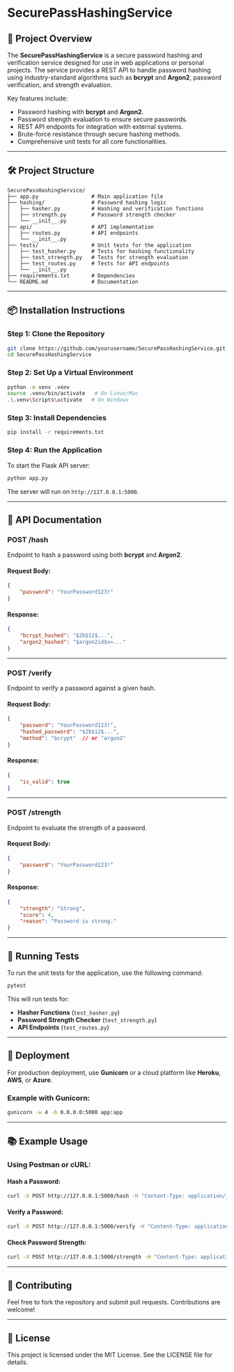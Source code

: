  # SecurePassHashingService

## 📖 **Project Overview**
The **SecurePassHashingService** is a secure password hashing and verification service designed for use in web applications or personal projects. The service provides a REST API to handle password hashing using industry-standard algorithms such as **bcrypt** and **Argon2**, password verification, and strength evaluation.

Key features include:
- Password hashing with **bcrypt** and **Argon2**.
- Password strength evaluation to ensure secure passwords.
- REST API endpoints for integration with external systems.
- Brute-force resistance through secure hashing methods.
- Comprehensive unit tests for all core functionalities.

---

## 🛠️ **Project Structure**
```
SecurePassHashingService/
├── app.py                 # Main application file
├── hashing/               # Password hashing logic
│   ├── hasher.py          # Hashing and verification functions
│   ├── strength.py        # Password strength checker
│   └── __init__.py
├── api/                   # API implementation
│   ├── routes.py          # API endpoints
│   └── __init__.py
├── tests/                 # Unit tests for the application
│   ├── test_hasher.py     # Tests for hashing functionality
│   ├── test_strength.py   # Tests for strength evaluation
│   ├── test_routes.py     # Tests for API endpoints
│   └── __init__.py
├── requirements.txt       # Dependencies
└── README.md              # Documentation
```

---

## 📦 **Installation Instructions**

### **Step 1: Clone the Repository**
```bash
git clone https://github.com/yourusername/SecurePassHashingService.git
cd SecurePassHashingService
```

### **Step 2: Set Up a Virtual Environment**
```bash
python -m venv .venv
source .venv/bin/activate   # On Linux/Mac
.\.venv\Scripts\activate   # On Windows
```

### **Step 3: Install Dependencies**
```bash
pip install -r requirements.txt
```

### **Step 4: Run the Application**
To start the Flask API server:
```bash
python app.py
```
The server will run on `http://127.0.0.1:5000`.

---

## 🔗 **API Documentation**

### **POST /hash**
Endpoint to hash a password using both **bcrypt** and **Argon2**.

#### Request Body:
```json
{
    "password": "YourPassword123!"
}
```

#### Response:
```json
{
    "bcrypt_hashed": "$2b$12$...",
    "argon2_hashed": "$argon2id$v=..."
}
```

---

### **POST /verify**
Endpoint to verify a password against a given hash.

#### Request Body:
```json
{
    "password": "YourPassword123!",
    "hashed_password": "$2b$12$...",
    "method": "bcrypt"  // or "argon2"
}
```

#### Response:
```json
{
    "is_valid": true
}
```

---

### **POST /strength**
Endpoint to evaluate the strength of a password.

#### Request Body:
```json
{
    "password": "YourPassword123!"
}
```

#### Response:
```json
{
    "strength": "Strong",
    "score": 4,
    "reason": "Password is strong."
}
```

---

## 🧪 **Running Tests**
To run the unit tests for the application, use the following command:
```bash
pytest
```

This will run tests for:
- **Hasher Functions** (`test_hasher.py`)
- **Password Strength Checker** (`test_strength.py`)
- **API Endpoints** (`test_routes.py`)

---

## 🚀 **Deployment**
For production deployment, use **Gunicorn** or a cloud platform like **Heroku**, **AWS**, or **Azure**.

### Example with Gunicorn:
```bash
gunicorn -w 4 -b 0.0.0.0:5000 app:app
```

---

## 📚 **Example Usage**
### Using Postman or cURL:

#### **Hash a Password**:
```bash
curl -X POST http://127.0.0.1:5000/hash -H "Content-Type: application/json" -d '{"password":"SecureP@ss123"}'
```

#### **Verify a Password**:
```bash
curl -X POST http://127.0.0.1:5000/verify -H "Content-Type: application/json" -d '{"password":"SecureP@ss123", "hashed_password":"$2b$12$...", "method":"bcrypt"}'
```

#### **Check Password Strength**:
```bash
curl -X POST http://127.0.0.1:5000/strength -H "Content-Type: application/json" -d '{"password":"SecureP@ss123"}'
```

---

## 📖 **Contributing**
Feel free to fork the repository and submit pull requests. Contributions are welcome!

---

## 📜 **License**
This project is licensed under the MIT License. See the LICENSE file for details.


